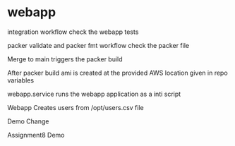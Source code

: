 # webapp

integration workflow check the webapp tests

packer validate and packer fmt workflow check the packer file

Merge to main triggers the packer build

After packer build ami is created at the provided AWS location given in repo variables

webapp.service runs the webapp application as a inti script

Webapp Creates users from /opt/users.csv file

Demo Change

Assignment8 Demo

